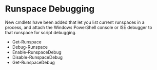 # Runspace Debugging

New cmdlets have been added that let you list current runspaces in a process, and attach the Windows PowerShell console or ISE debugger to that runspace for script debugging.

-   Get-Runspace
-   Debug-Runspace
-   Enable-RunspaceDebug
-   Disable-RunspaceDebug
-   Get-RunspaceDebug
